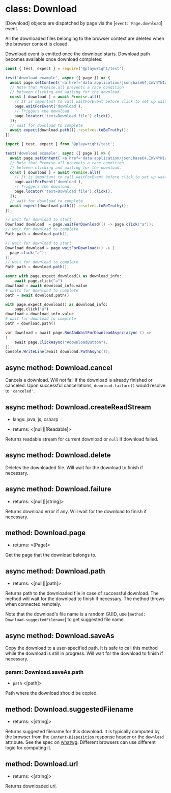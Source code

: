 # class: Download

[Download] objects are dispatched by page via the [`event: Page.download`] event.

All the downloaded files belonging to the browser context are deleted when the
browser context is closed.

Download event is emitted once the download starts. Download path becomes available once download completes:

```js js-flavor=js RUNNABLE
const { test, expect } = require('@playwright/test');

test('download example', async ({ page }) => {
  await page.setContent(`<a href='data:application/json;base64,ImV4YW1wbGUgZGF0YSIK' download>Download file</a>`);
  // Note that Promise.all prevents a race condition
  // between clicking and waiting for the download.
  const [ download ] = await Promise.all([
    // It is important to call waitForEvent before click to set up waiting.
    page.waitForEvent('download'),
    // Triggers the download.
    page.locator('text=Download file').click(),
  ]);
  // wait for download to complete
  await expect(download.path()).resolves.toBeTruthy();
});
```

```js js-flavor=ts RUNNABLE
import { test, expect } from '@playwright/test';

test('download example', async ({ page }) => {
  await page.setContent(`<a href='data:application/json;base64,ImV4YW1wbGUgZGF0YSIK' download>Download file</a>`);
  // Note that Promise.all prevents a race condition
  // between clicking and waiting for the download.
  const [ download ] = await Promise.all([
    // It is important to call waitForEvent before click to set up waiting.
    page.waitForEvent('download'),
    // Triggers the download.
    page.locator('text=Download file').click(),
  ]);
  // wait for download to complete
  await expect(download.path()).resolves.toBeTruthy();
});
```

```java
// wait for download to start
Download download  = page.waitForDownload(() -> page.click("a"));
// wait for download to complete
Path path = download.path();
```

```java
// wait for download to start
Download download = page.waitForDownload(() -> {
  page.click("a");
});
// wait for download to complete
Path path = download.path();
```

```python async
async with page.expect_download() as download_info:
    await page.click("a")
download = await download_info.value
# waits for download to complete
path = await download.path()
```

```python sync
with page.expect_download() as download_info:
    page.click("a")
download = download_info.value
# wait for download to complete
path = download.path()
```

```csharp
var download = await page.RunAndWaitForDownloadAsync(async () =>
{
    await page.ClickAsync("#downloadButton");
});
Console.WriteLine(await download.PathAsync());
```

## async method: Download.cancel

Cancels a download. Will not fail if the download is already finished or canceled.
Upon successful cancellations, `download.failure()` would resolve to `'canceled'`.

## async method: Download.createReadStream
* langs: java, js, csharp
- returns: <[null]|[Readable]>

Returns readable stream for current download or `null` if download failed.

## async method: Download.delete

Deletes the downloaded file. Will wait for the download to finish if necessary.

## async method: Download.failure
- returns: <[null]|[string]>

Returns download error if any. Will wait for the download to finish if necessary.

## method: Download.page
- returns: <[Page]>

Get the page that the download belongs to.

## async method: Download.path
- returns: <[null]|[path]>

Returns path to the downloaded file in case of successful download. The method will
wait for the download to finish if necessary. The method throws when connected remotely.

Note that the download's file name is a random GUID, use [`method: Download.suggestedFilename`]
to get suggested file name.

## async method: Download.saveAs

Copy the download to a user-specified path. It is safe to call this method while the download
is still in progress. Will wait for the download to finish if necessary.

### param: Download.saveAs.path
- `path` <[path]>

Path where the download should be copied.

## method: Download.suggestedFilename
- returns: <[string]>

Returns suggested filename for this download. It is typically computed by the browser from the
[`Content-Disposition`](https://developer.mozilla.org/en-US/docs/Web/HTTP/Headers/Content-Disposition) response header
or the `download` attribute. See the spec on [whatwg](https://html.spec.whatwg.org/#downloading-resources). Different
browsers can use different logic for computing it.

## method: Download.url
- returns: <[string]>

Returns downloaded url.

